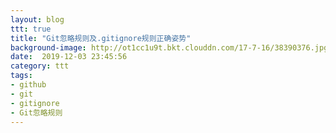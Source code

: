 ```yaml
---
layout: blog
ttt: true
title: "Git忽略规则及.gitignore规则正确姿势"
background-image: http://ot1cc1u9t.bkt.clouddn.com/17-7-16/38390376.jpg
date:  2019-12-03 23:45:56
category: ttt
tags:
- github
- git
- gitignore
- Git忽略规则
---
```

